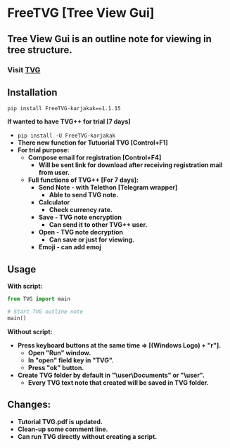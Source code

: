 # FreeTVG [Tree View Gui]
## **Tree View Gui is an outline note for viewing in tree structure.**
### **Visit [TVG](https://treeviewgui.work)**
## Installation
```pip install FreeTVG-karjakak==1.1.15```

**If wanted to have TVG++ for trial [7 days]**
* ```pip install -U FreeTVG-karjakak```
* **There new function for Tutuorial TVG [Control+F1]**
* **For trial purpose:**
    * **Compose email for registration [Control+F4]**
        * **Will be sent link for download after receiving registration mail from user.**
    * **Full functions of TVG++ [For 7 days]:**
        * **Send Note - with Telethon [Telegram wrapper]**
            * **Able to send TVG note.**
        * **Calculator**
            * **Check currency rate.**
        * **Save - TVG note encryption**
            * **Can send it to other TVG++ user.**
        * **Open - TVG note decryption**
            * **Can save or just for viewing.**
        * **Emoji - can add emoj**
## Usage
**With script:**
```Python
from TVG import main

# Start TVG outline note
main()
```
**Without script:**
* **Press keyboard buttons at the same time => [(Windows Logo) + "r"].**
    * **Open "Run" window.**
    * **In "open" field key in "TVG".**
    * **Press "ok" button.**
* **Create TVG folder by default in "\user\Documents" or "\user".**
    * **Every TVG text note that created will be saved in TVG folder.**
## Changes:
* **Tutorial TVG.pdf is updated.**
* **Clean-up some comment line.**
* **Can run TVG directly without creating a script.**